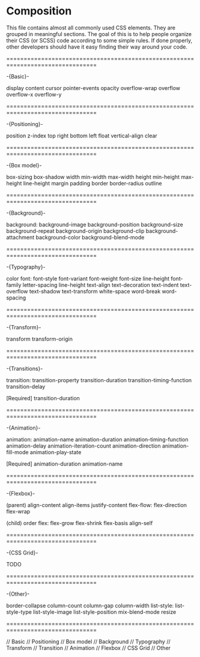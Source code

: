 # Composition

This file contains almost all commonly used CSS elements. They are grouped in meaningful sections. The goal of this is to help people organize their CSS (or SCSS) code according to some simple rules. If done properly, other developers should have it easy finding their way around your code.

================================================================================

-{Basic}-

display
content
cursor
pointer-events
opacity
overflow-wrap
overflow
overflow-x
overflow-y

================================================================================

-{Positioning}-

position
z-index
top
right
bottom
left
float
vertical-align
clear

================================================================================

-{Box model}-

box-sizing
box-shadow
width
min-width
max-width
height
min-height
max-height
line-height
margin
padding
border
border-radius
outline

================================================================================

-{Background}-

background: background-image background-position background-size background-repeat background-origin background-clip background-attachment background-color
background-blend-mode

================================================================================

-{Typography}-

color
font: font-style font-variant font-weight font-size line-height font-family
letter-spacing
line-height
text-align
text-decoration
text-indent
text-overflow
text-shadow
text-transform
white-space
word-break
word-spacing

================================================================================

-{Transform}-

transform
transform-origin

================================================================================

-{Transitions}-

transition: transition-property transition-duration transition-timing-function transition-delay

[Required]
transition-duration

================================================================================

-{Animation}-

animation: animation-name animation-duration animation-timing-function animation-delay animation-iteration-count animation-direction animation-fill-mode animation-play-state

[Required]
animation-duration animation-name

================================================================================

-{Flexbox}-

(parent)
align-content
align-items
justify-content
flex-flow: flex-direction flex-wrap

(child)
order
flex: flex-grow flex-shrink flex-basis
align-self

================================================================================

-{CSS Grid}-

TODO

================================================================================

-{Other}-

border-collapse
column-count
column-gap
column-width
list-style: list-style-type list-style-image list-style-position
mix-blend-mode
resize

================================================================================

// Basic
// Positioning
// Box model
// Background
// Typography
// Transform
// Transition
// Animation
// Flexbox
// CSS Grid
// Other